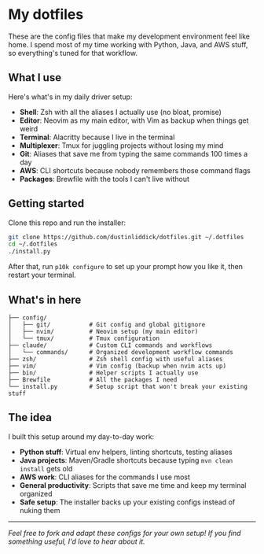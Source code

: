 # My dotfiles

These are the config files that make my development environment feel like home. I spend most of my time working with Python, Java, and AWS stuff, so everything's tuned for that workflow.

## What I use

Here's what's in my daily driver setup:

- **Shell**: Zsh with all the aliases I actually use (no bloat, promise)
- **Editor**: Neovim as my main editor, with Vim as backup when things get weird
- **Terminal**: Alacritty because I live in the terminal
- **Multiplexer**: Tmux for juggling projects without losing my mind
- **Git**: Aliases that save me from typing the same commands 100 times a day
- **AWS**: CLI shortcuts because nobody remembers those command flags
- **Packages**: Brewfile with the tools I can't live without

## Getting started

Clone this repo and run the installer:

```bash
git clone https://github.com/dustinliddick/dotfiles.git ~/.dotfiles
cd ~/.dotfiles
./install.py
```

After that, run `p10k configure` to set up your prompt how you like it, then restart your terminal.

## What's in here

```
├── config/
│   ├── git/           # Git config and global gitignore
│   ├── nvim/          # Neovim setup (my main editor)
│   └── tmux/          # Tmux configuration
├── claude/            # Custom CLI commands and workflows
│   └── commands/      # Organized development workflow commands
├── zsh/               # Zsh shell config with useful aliases
├── vim/               # Vim config (backup when nvim acts up)
├── bin/               # Helper scripts I actually use
├── Brewfile           # All the packages I need
└── install.py         # Setup script that won't break your existing stuff
```

## The idea

I built this setup around my day-to-day work:
- **Python stuff**: Virtual env helpers, linting shortcuts, testing aliases
- **Java projects**: Maven/Gradle shortcuts because typing `mvn clean install` gets old
- **AWS work**: CLI aliases for the commands I use most
- **General productivity**: Scripts that save me time and keep my terminal organized
- **Safe setup**: The installer backs up your existing configs instead of nuking them

---

*Feel free to fork and adapt these configs for your own setup! If you find something useful, I'd love to hear about it.*
